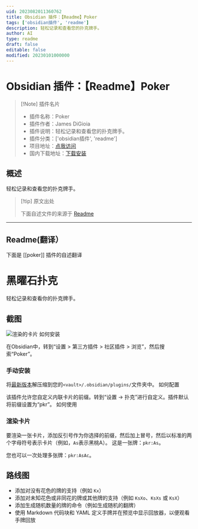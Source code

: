 ```yaml
---
uid: 2023082011360762
title: Obsidian 插件：【Readme】Poker
tags: ['obsidian插件', 'readme']
description: 轻松记录和查看您的扑克牌手。
author: AI
type: readme
draft: false
editable: false
modified: 20230101000000
---
```


# Obsidian 插件：【Readme】Poker

> [!Note] 插件名片
> - 插件名称：Poker
> - 插件作者：James DiGioia
> - 插件说明：轻松记录和查看您的扑克牌手。
> - 插件分类：['obsidian插件', 'readme']
> - 项目地址：[点我访问](https://github.com/mAAdhaTTah/obsidian-poker)
> - 国内下载地址：[下载安装](https://pkmer.cn/products/plugin/pluginMarket/?poker)

## 概述

轻松记录和查看您的扑克牌手。



> [!tip] 原文出处
> 
>下面自述文件的来源于 [Readme](https://ghproxy.net/https://raw.githubusercontent.com/mAAdhaTTah/obsidian-poker/main/README.md)
> 

---

## Readme(翻译）

下面是 [[poker]] 插件的自述翻译


# 黑曜石扑克

轻松记录和查看你的扑克牌手。
## 截图

![渲染的卡片](rendered-editor.png)
如何安装

在Obsidian中，转到“设置 > 第三方插件 > 社区插件 > 浏览”，然后搜索“Poker”。
### 手动安装

将[最新版本](https://github.com/mAAdhaTTah/obsidian-poker/releases/latest)解压缩到您的`<vault>/.obsidian/plugins/`文件夹中。
如何配置

该插件允许您自定义内联卡片的前缀。转到“设置 -> 扑克”进行自定义。插件默认将前缀设置为“pkr”。
如何使用
### 渲染卡片

要渲染一张卡片，添加反引号作为你选择的前缀，然后加上冒号，然后以标准的两个字母符号表示卡片（例如，`As`表示黑桃A）。
这是一张牌：`pkr:As`。

您也可以一次处理多张牌：`pkr:AsAc`。
## 路线图

- 添加对没有花色的牌的支持（例如 `Kx`）
- 添加对未知花色或非同花的牌或其他牌的支持（例如 `KsXo`、`KsXs` 或 `KsX`）
- 添加生成随机数量的牌的命令（例如生成随机的翻牌）
- 使用 Markdown 代码块和 YAML 定义手牌并在预览中显示回放器，以便观看手牌回放



